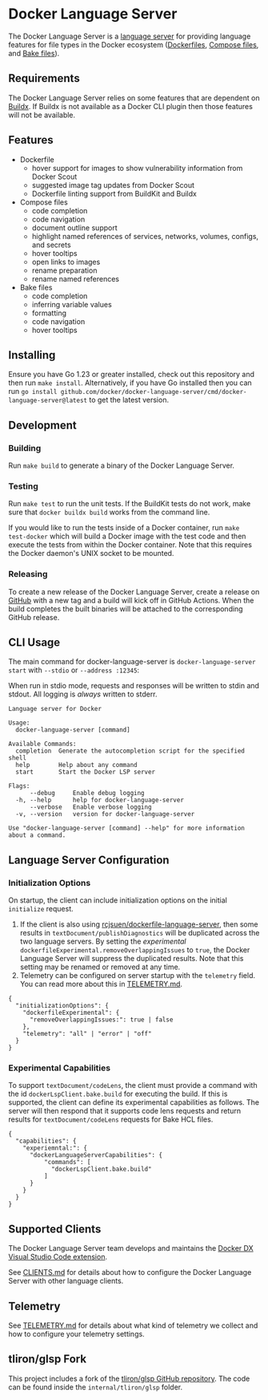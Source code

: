 # Docker Language Server

The Docker Language Server is a [language server](https://microsoft.github.io/language-server-protocol/) for providing language features for file types in the Docker ecosystem ([Dockerfiles](https://docs.docker.com/reference/dockerfile/), [Compose files](https://docs.docker.com/reference/compose-file/), and [Bake files](https://docs.docker.com/build/bake/reference/)).

## Requirements

The Docker Language Server relies on some features that are dependent on [Buildx](https://github.com/docker/buildx). If Buildx is not available as a Docker CLI plugin then those features will not be available.

## Features

- Dockerfile
  - hover support for images to show vulnerability information from Docker Scout
  - suggested image tag updates from Docker Scout
  - Dockerfile linting support from BuildKit and Buildx
- Compose files
  - code completion
  - code navigation
  - document outline support
  - highlight named references of services, networks, volumes, configs, and secrets
  - hover tooltips
  - open links to images
  - rename preparation
  - rename named references
- Bake files
  - code completion
  - inferring variable values
  - formatting
  - code navigation
  - hover tooltips

## Installing

Ensure you have Go 1.23 or greater installed, check out this repository and then run `make install`. Alternatively, if you have Go installed then you can run `go install github.com/docker/docker-language-server/cmd/docker-language-server@latest` to get the latest version.

## Development

### Building

Run `make build` to generate a binary of the Docker Language Server.

### Testing

Run `make test` to run the unit tests. If the BuildKit tests do not work, make sure that `docker buildx build` works from the command line.

If you would like to run the tests inside of a Docker container, run `make test-docker` which will build a Docker image with the test code and then execute the tests from within the Docker container. Note that this requires the Docker daemon's UNIX socket to be mounted.

### Releasing

To create a new release of the Docker Language Server, create a release on [GitHub](https://github.com/docker/docker-language-server/releases) with a new tag and a build will kick off in GitHub Actions. When the build completes the built binaries will be attached to the corresponding GitHub release.

## CLI Usage

The main command for docker-language-server is `docker-language-server start` with `--stdio` or `--address :12345`:

When run in stdio mode, requests and responses will be written to stdin and stdout. All logging is _always_ written to stderr.

```
Language server for Docker

Usage:
  docker-language-server [command]

Available Commands:
  completion  Generate the autocompletion script for the specified shell
  help        Help about any command
  start       Start the Docker LSP server

Flags:
      --debug     Enable debug logging
  -h, --help      help for docker-language-server
      --verbose   Enable verbose logging
  -v, --version   version for docker-language-server

Use "docker-language-server [command] --help" for more information about a command.
```

## Language Server Configuration

### Initialization Options

On startup, the client can include initialization options on the initial `initialize` request.
1. If the client is also using [rcjsuen/dockerfile-language-server](https://github.com/rcjsuen/dockerfile-language-server), then some results in `textDocument/publishDiagnostics` will be duplicated across the two language servers. By setting the _experimental_ `dockerfileExperimental.removeOverlappingIssues` to `true`, the Docker Language Server will suppress the duplicated results. Note that this setting may be renamed or removed at any time.
2. Telemetry can be configured on server startup with the `telemetry` field. You can read more about this in [TELEMETRY.md](./TELEMETRY.md).

```JSONC
{
  "initializationOptions": {
    "dockerfileExperimental": {
      "removeOverlappingIssues:": true | false
    },
    "telemetry": "all" | "error" | "off"
  }
}
```

### Experimental Capabilities

To support `textDocument/codeLens`, the client must provide a command with the id `dockerLspClient.bake.build` for executing the build. If this is supported, the client can define its experimental capabilities as follows. The server will then respond that it supports code lens requests and return results for `textDocument/codeLens` requests for Bake HCL files.

```JSONC
{
  "capabilities": {
    "experiemntal:": {
      "dockerLanguageServerCapabilities": {
          "commands": [
            "dockerLspClient.bake.build"
          ]
      }
    }
  }
}
```

## Supported Clients

The Docker Language Server team develops and maintains the [Docker DX Visual Studio Code extension](https://marketplace.visualstudio.com/items?itemName=docker.docker).

See [CLIENTS.md](./CLIENTS.md) for details about how to configure the Docker Language Server with other language clients.

## Telemetry

See [TELEMETRY.md](./TELEMETRY.md) for details about what kind of telemetry we collect and how to configure your telemetry settings.

## tliron/glsp Fork

This project includes a fork of the [tliron/glsp GitHub repository](https://github.com/tliron/glsp/). The code can be found inside the `internal/tliron/glsp` folder.
